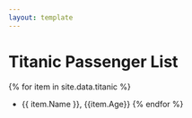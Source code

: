 ```yaml
---
layout: template
---
```

# Titanic Passenger List

{% for item in site.data.titanic %}
- {{ item.Name }}, {{item.Age}}
{% endfor %}